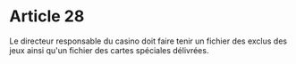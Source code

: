 # Article 28

Le directeur responsable du casino doit faire tenir un fichier des exclus des jeux ainsi qu'un fichier des cartes spéciales délivrées.
